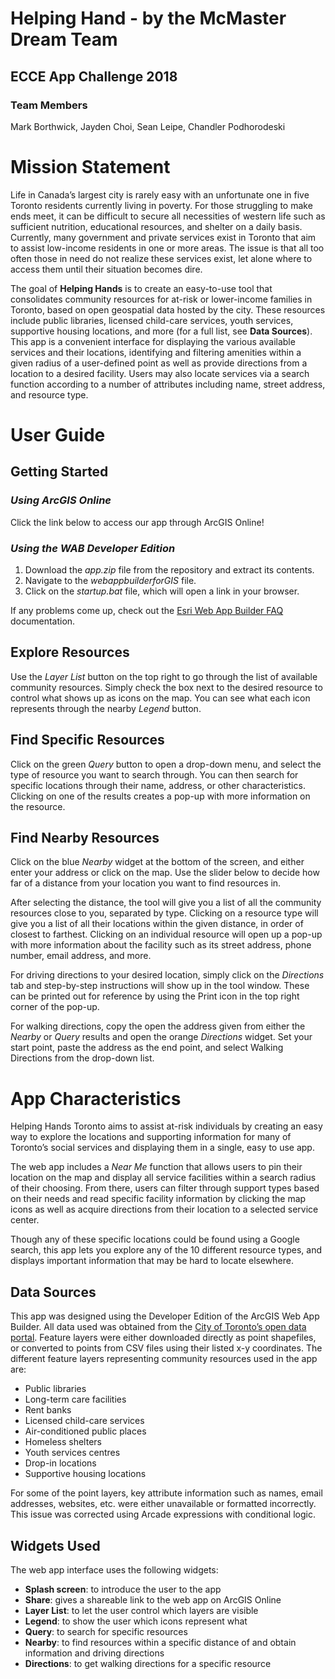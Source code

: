 # Helping Hand - by the McMaster Dream Team

## ECCE App Challenge 2018

### Team Members
Mark Borthwick, Jayden Choi, Sean Leipe, Chandler Podhorodeski

# Mission Statement

Life in Canada’s largest city is rarely easy with an unfortunate one in five Toronto residents currently living in poverty. For those struggling to make ends meet, it can be difficult to secure all necessities of western life such as sufficient nutrition, educational resources, and shelter on a daily basis. Currently, many government and private services exist in Toronto that aim to assist low-income residents in one or more areas. The issue is that all too often those in need do not realize these services exist, let alone where to access them until their situation becomes dire.

The goal of **Helping Hands** is to create an easy-to-use tool that consolidates community resources for at-risk or lower-income families in Toronto, based on open geospatial data hosted by the city. These resources include public libraries, licensed child-care services, youth services, supportive housing locations, and more (for a full list, see **Data Sources**). This app is a convenient interface for displaying the various available services and their locations, identifying and filtering amenities within a given radius of a user-defined point as well as provide directions from a location to a desired facility. Users may also locate services via a search function according to a number of attributes including name, street address, and resource type.

# User Guide

## Getting Started

### *Using ArcGIS Online*
Click the link below to access our app through ArcGIS Online!

### *Using the WAB Developer Edition*
1. Download the *app.zip* file from the repository and extract its contents.
2. Navigate to the *webappbuilderforGIS* file.
3. Click on the *startup.bat* file, which will open a link in your browser.

If any problems come up, check out the [Esri Web App Builder FAQ](https://developers.arcgis.com/web-appbuilder/guide/faqs.htm) documentation.

## Explore Resources
Use the *Layer List* button on the top right to go through the list of available community resources. Simply check the box next to the desired resource to control what shows up as icons on the map. You can see what each icon represents through the nearby *Legend* button.

## Find Specific Resources
Click on the green *Query* button to open a drop-down menu, and select the type of resource you want to search through. You can then search for specific locations through their name, address, or other characteristics. Clicking on one of the results creates a pop-up with more information on the resource.

## Find Nearby Resources
Click on the blue *Nearby* widget at the bottom of the screen, and either enter your address or click on the map. Use the slider below to decide how far of a distance from your location you want to find resources in.

After selecting the distance, the tool will give you a list of all the community resources close to you, separated by type. Clicking on a resource type will give you a list of all their locations within the given distance, in order of closest to farthest. Clicking on an individual resource will open up a pop-up with more information about the facility such as its street address, phone number, email address, and more.

For driving directions to your desired location, simply click on the *Directions* tab and step-by-step instructions will show up in the tool window. These can be printed out for reference by using the Print icon in the top right corner of the pop-up.

For walking directions, copy the open the address given from either the *Nearby* or *Query* results and open the orange *Directions* widget. Set your start point, paste the address as the end point, and select Walking Directions from the drop-down list.

# App Characteristics

Helping Hands Toronto aims to assist at-risk individuals by creating an easy way to explore the locations and supporting information for many of Toronto’s social services and displaying them in a single, easy to use app.

The web app includes a *Near Me* function that allows users to pin their location on the map and display all service facilities within a search radius of their choosing. From there, users can filter through support types based on their needs and read specific facility information by clicking the map icons as well as acquire directions from their location to a selected service center. 

Though any of these specific locations could be found using a Google search, this app lets you explore any of the 10 different resource types, and displays important information that may be hard to locate elsewhere.

## Data Sources

This app was designed using the Developer Edition of the ArcGIS Web App Builder.  All data used was obtained from the [City of Toronto’s open data portal](https://www.toronto.ca/city-government/data-research-maps/open-data/). Feature layers were either downloaded directly as point shapefiles, or converted to points from CSV files using their listed x-y coordinates. The different feature layers representing community resources used in the app are:

* Public libraries
* Long-term care facilities
* Rent banks
* Licensed child-care services
* Air-conditioned public places
* Homeless shelters
* Youth services centres
* Drop-in locations
* Supportive housing locations

For some of the point layers, key attribute information such as names, email addresses, websites, etc. were either unavailable or formatted incorrectly. This issue was corrected using Arcade expressions with conditional logic.

## Widgets Used

The web app interface uses the following widgets:

* **Splash screen**: to introduce the user to the app
* **Share**: gives a shareable link to the web app on ArcGIS Online
* **Layer List**: to let the user control which layers are visible 
* **Legend**: to show the user which icons represent what
* **Query**: to search for specific resources
* **Nearby**: to find resources within a specific distance of and obtain information and driving directions
* **Directions**: to get walking directions for a specific resource
